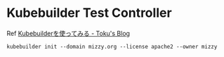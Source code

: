 # Kubebuilder Test Controller

Ref [Kubebuilderを使ってみる - Toku's Blog](https://cstoku.io/posts/2018/kubebuilder-intro/)


```
kubebuilder init --domain mizzy.org --license apache2 --owner mizzy
```
